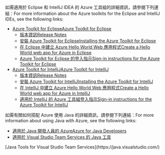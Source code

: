 <span data-ttu-id="aa34a-101">如需適用於 Eclipse 和 IntelliJ IDEA 的 Azure 工具組的詳細資訊，請參閱下列連結：</span><span class="sxs-lookup"><span data-stu-id="aa34a-101">For more information about the Azure toolkits for the Eclipse and IntelliJ IDEs, see the following links:</span></span>

* [<span data-ttu-id="aa34a-102">Azure Toolkit for Eclipse</span><span class="sxs-lookup"><span data-stu-id="aa34a-102">Azure Toolkit for Eclipse</span></span>](../eclipse/azure-toolkit-for-eclipse.md) 
  * [<span data-ttu-id="aa34a-103">版本資訊</span><span class="sxs-lookup"><span data-stu-id="aa34a-103">Release Notes</span></span>](https://github.com/Microsoft/azure-tools-for-java/releases) 
  * [<span data-ttu-id="aa34a-104">安裝 Azure Toolkit for Eclipse</span><span class="sxs-lookup"><span data-stu-id="aa34a-104">Installing the Azure Toolkit for Eclipse</span></span>](../eclipse/azure-toolkit-for-eclipse-installation.md) 
  * [<span data-ttu-id="aa34a-105">在 Eclipse 中建立 Azure Hello World Web 應用程式</span><span class="sxs-lookup"><span data-stu-id="aa34a-105">Create a Hello World web app for Azure in Eclipse</span></span>](../eclipse/azure-toolkit-for-eclipse-create-hello-world-web-app.md) 
  * [<span data-ttu-id="aa34a-106">Azure Toolkit for Eclipse 的登入指示</span><span class="sxs-lookup"><span data-stu-id="aa34a-106">Sign-in instructions for the Azure Toolkit for Eclipse</span></span>](../eclipse/azure-toolkit-for-eclipse-sign-in-instructions.md) 
* [<span data-ttu-id="aa34a-107">Azure Toolkit for IntelliJ</span><span class="sxs-lookup"><span data-stu-id="aa34a-107">Azure Toolkit for IntelliJ</span></span>](../intellij/azure-toolkit-for-intellij.md) 
  * [<span data-ttu-id="aa34a-108">版本資訊</span><span class="sxs-lookup"><span data-stu-id="aa34a-108">Release Notes</span></span>](https://github.com/Microsoft/azure-tools-for-java/releases) 
  * [<span data-ttu-id="aa34a-109">安裝 Azure Toolkit for IntelliJ</span><span class="sxs-lookup"><span data-stu-id="aa34a-109">Installing the Azure Toolkit for IntelliJ</span></span>](../intellij/azure-toolkit-for-intellij-installation.md) 
  * [<span data-ttu-id="aa34a-110">在 IntelliJ 中建立 Azure Hello World Web 應用程式</span><span class="sxs-lookup"><span data-stu-id="aa34a-110">Create a Hello World web app for Azure in IntelliJ</span></span>](../intellij/azure-toolkit-for-intellij-create-hello-world-web-app.md) 
  * [<span data-ttu-id="aa34a-111">適用於 IntelliJ 的 Azure 工具組登入指示</span><span class="sxs-lookup"><span data-stu-id="aa34a-111">Sign-in instructions for the Azure Toolkit for IntelliJ</span></span>](../intellij/azure-toolkit-for-intellij-sign-in-instructions.md) 

<span data-ttu-id="aa34a-112">如需有關如何搭配 Azure 使用 Java 的詳細資訊，請參閱下列連結：</span><span class="sxs-lookup"><span data-stu-id="aa34a-112">For more information about using Java with Azure, see the following links:</span></span> 

* [<span data-ttu-id="aa34a-113">適用於 Java 開發人員的 Azure</span><span class="sxs-lookup"><span data-stu-id="aa34a-113">Azure for Java Developers</span></span>](https://docs.microsoft.com/java/azure/) 
* <span data-ttu-id="aa34a-114">[適用於 Visual Studio Team Services 的 Java 工具](https://java.visualstudio.com/) 
<!-- TODO: Add URLs for Java in VSCode here --></span><span class="sxs-lookup"><span data-stu-id="aa34a-114">[Java Tools for Visual Studio Team Services](https://java.visualstudio.com/) 
<!-- TODO: Add URLs for Java in VSCode here --></span></span> 
